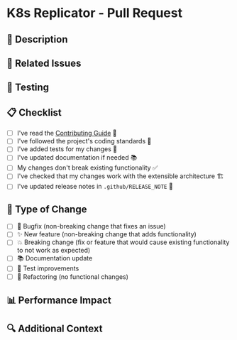 <!--
Thanks for contributing to K8s Replicator! 🎉 We appreciate your effort in making our project better.

**Have a question about contributing?** Please use [GitHub Discussions](https://github.com/nadundesilva/k8s-replicator/discussions) for questions and general inquiries! 💬
-->

# K8s Replicator - Pull Request

## 📝 Description

<!-- A clear and concise description of what this PR does -->

## 🔗 Related Issues

<!-- Link to related issues using "Fixes #123" or "Closes #123" -->

## 🧪 Testing

<!-- Describe the tests you ran to verify your changes -->

## 📋 Checklist

- [ ] I've read the [Contributing Guide](CONTRIBUTING.md) 🤝
- [ ] I've followed the project's coding standards 📏
- [ ] I've added tests for my changes 🧪
- [ ] I've updated documentation if needed 📚
- [ ] My changes don't break existing functionality ✅
- [ ] I've checked that my changes work with the extensible architecture 🏗️
- [ ] I've updated release notes in `.github/RELEASE_NOTE` 📝

## 🎯 Type of Change

<!-- Check the relevant option -->

- [ ] 🐛 Bugfix (non-breaking change that fixes an issue)
- [ ] ✨ New feature (non-breaking change that adds functionality)
- [ ] 💥 Breaking change (fix or feature that would cause existing functionality to not work as expected)
- [ ] 📚 Documentation update
- [ ] 🧪 Test improvements
- [ ] 🔧 Refactoring (no functional changes)

## 📊 Performance Impact

<!-- If applicable, describe any performance implications -->

## 🔍 Additional Context

<!-- Add any other context about the PR here -->
